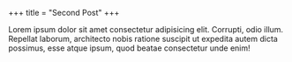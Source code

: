 +++
title = "Second Post"
+++

Lorem ipsum dolor sit amet consectetur adipisicing elit. Corrupti, odio illum. Repellat laborum, architecto nobis ratione suscipit ut expedita autem dicta possimus, esse atque ipsum, quod beatae consectetur unde enim!
